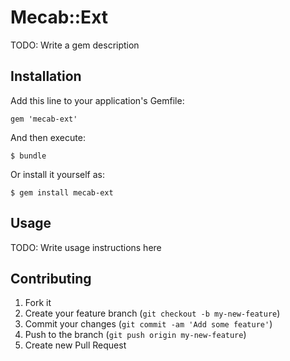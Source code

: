 # Mecab::Ext

TODO: Write a gem description

## Installation

Add this line to your application's Gemfile:

    gem 'mecab-ext'

And then execute:

    $ bundle

Or install it yourself as:

    $ gem install mecab-ext

## Usage

TODO: Write usage instructions here

## Contributing

1. Fork it
2. Create your feature branch (`git checkout -b my-new-feature`)
3. Commit your changes (`git commit -am 'Add some feature'`)
4. Push to the branch (`git push origin my-new-feature`)
5. Create new Pull Request
